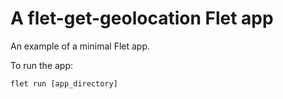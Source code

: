 # A flet-get-geolocation Flet app

An example of a minimal Flet app.

To run the app:

```
flet run [app_directory]
```